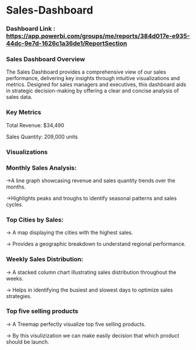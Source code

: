 # Sales-Dashboard



### Dashboard Link : https://app.powerbi.com/groups/me/reports/384d017e-e935-44dc-9e7d-1626c1a36de1/ReportSection

### Sales Dashboard Overview

The Sales Dashboard provides a comprehensive view of our sales performance, delivering key insights through intuitive visualizations and metrics. Designed for sales managers and executives, this dashboard aids in strategic decision-making by offering a clear and concise analysis of sales data.

### Key Metrics
Total Revenue: $34,490

Sales Quantity: 209,000 units

### Visualizations


 ### Monthly Sales Analysis:
->A line graph showcasing revenue and sales quantity trends over the months.

->Highlights peaks and troughs to identify seasonal patterns and sales cycles.


### Top Cities by Sales:
-> A map displaying the cities with the highest sales.

-> Provides a geographic breakdown to understand regional performance.

### Weekly Sales Distribution:

-> A stacked column chart illustrating sales distribution throughout the weeks.

-> Helps in identifying the busiest and slowest days to optimize sales strategies.

### Top five selling products

-> A Treemap perfectly visualize top five selling products.

-> By this visulizization we can make easily decision that which product should be launch. 









